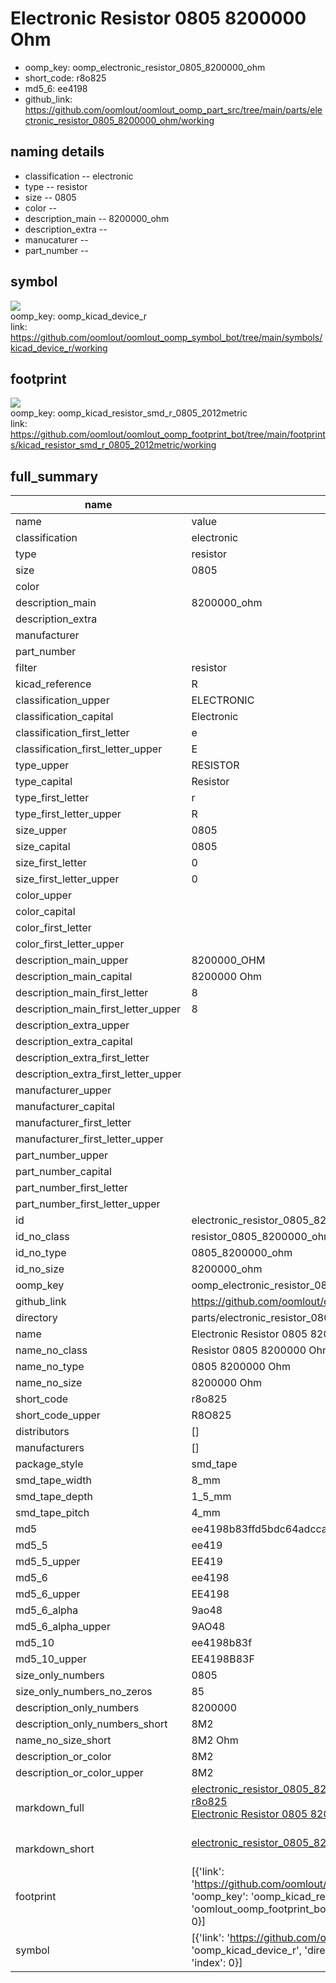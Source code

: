 # Electronic Resistor 0805 8200000 Ohm

  
* oomp_key: oomp_electronic_resistor_0805_8200000_ohm 
* short_code: r8o825
* md5_6: ee4198  
* github_link: https://github.com/oomlout/oomlout_oomp_part_src/tree/main/parts/electronic_resistor_0805_8200000_ohm/working  
## naming details
* classification -- electronic
* type -- resistor
* size -- 0805
* color -- 
* description_main -- 8200000_ohm
* description_extra -- 
* manucaturer -- 
* part_number -- 



## symbol

![](symbol/{index}/working/working_600.png)  
oomp_key: oomp_kicad_device_r  
link: https://github.com/oomlout/oomlout_oomp_symbol_bot/tree/main/symbols/kicad_device_r/working  

## footprint

![](footprint/{index}/working/working_600.png)  
oomp_key: oomp_kicad_resistor_smd_r_0805_2012metric  
link: https://github.com/oomlout/oomlout_oomp_footprint_bot/tree/main/footprints/kicad_resistor_smd_r_0805_2012metric/working  

## full_summary
| name | value | 
| --- | --- | 
| name | value | 
| classification | electronic | 
| type | resistor | 
| size | 0805 | 
| color |  | 
| description_main | 8200000_ohm | 
| description_extra |  | 
| manufacturer |  | 
| part_number |  | 
| filter | resistor | 
| kicad_reference | R | 
| classification_upper | ELECTRONIC | 
| classification_capital | Electronic | 
| classification_first_letter | e | 
| classification_first_letter_upper | E | 
| type_upper | RESISTOR | 
| type_capital | Resistor | 
| type_first_letter | r | 
| type_first_letter_upper | R | 
| size_upper | 0805 | 
| size_capital | 0805 | 
| size_first_letter | 0 | 
| size_first_letter_upper | 0 | 
| color_upper |  | 
| color_capital |  | 
| color_first_letter |  | 
| color_first_letter_upper |  | 
| description_main_upper | 8200000_OHM | 
| description_main_capital | 8200000 Ohm | 
| description_main_first_letter | 8 | 
| description_main_first_letter_upper | 8 | 
| description_extra_upper |  | 
| description_extra_capital |  | 
| description_extra_first_letter |  | 
| description_extra_first_letter_upper |  | 
| manufacturer_upper |  | 
| manufacturer_capital |  | 
| manufacturer_first_letter |  | 
| manufacturer_first_letter_upper |  | 
| part_number_upper |  | 
| part_number_capital |  | 
| part_number_first_letter |  | 
| part_number_first_letter_upper |  | 
| id | electronic_resistor_0805_8200000_ohm | 
| id_no_class | resistor_0805_8200000_ohm | 
| id_no_type | 0805_8200000_ohm | 
| id_no_size | 8200000_ohm | 
| oomp_key | oomp_electronic_resistor_0805_8200000_ohm | 
| github_link | https://github.com/oomlout/oomlout_oomp_part_src/tree/main/parts/electronic_resistor_0805_8200000_ohm/working | 
| directory | parts/electronic_resistor_0805_8200000_ohm | 
| name | Electronic Resistor 0805 8200000 Ohm | 
| name_no_class | Resistor 0805 8200000 Ohm | 
| name_no_type | 0805 8200000 Ohm | 
| name_no_size | 8200000 Ohm | 
| short_code | r8o825 | 
| short_code_upper | R8O825 | 
| distributors | [] | 
| manufacturers | [] | 
| package_style | smd_tape | 
| smd_tape_width | 8_mm | 
| smd_tape_depth | 1_5_mm | 
| smd_tape_pitch | 4_mm | 
| md5 | ee4198b83ffd5bdc64adcca154dc6fa3 | 
| md5_5 | ee419 | 
| md5_5_upper | EE419 | 
| md5_6 | ee4198 | 
| md5_6_upper | EE4198 | 
| md5_6_alpha | 9ao48 | 
| md5_6_alpha_upper | 9AO48 | 
| md5_10 | ee4198b83f | 
| md5_10_upper | EE4198B83F | 
| size_only_numbers | 0805 | 
| size_only_numbers_no_zeros | 85 | 
| description_only_numbers | 8200000 | 
| description_only_numbers_short | 8M2 | 
| name_no_size_short | 8M2 Ohm | 
| description_or_color | 8M2 | 
| description_or_color_upper | 8M2 | 
| markdown_full | [electronic_resistor_0805_8200000_ohm](https://github.com/oomlout/oomlout_oomp_part_src/tree/main/parts/electronic_resistor_0805_8200000_ohm/working)<br>[r8o825](https://github.com/oomlout/oomlout_oomp_part_src/tree/main/parts/electronic_resistor_0805_8200000_ohm/working)<br>[Electronic Resistor 0805 8200000 Ohm](https://github.com/oomlout/oomlout_oomp_part_src/tree/main/parts/electronic_resistor_0805_8200000_ohm/working)<br><br> | 
| markdown_short | [electronic_resistor_0805_8200000_ohm](https://github.com/oomlout/oomlout_oomp_part_src/tree/main/parts/electronic_resistor_0805_8200000_ohm/working)<br><br> | 
| footprint | [{'link': 'https://github.com/oomlout/oomlout_oomp_footprint_bot/tree/main/foootprntss/kicad_resistor_smd_r_0805_2012metric', 'oomp_key': 'oomp_kicad_resistor_smd_r_0805_2012metric', 'directory': 'oomlout_oomp_footprint_bot/footprints/kicad_resistor_smd_r_0805_2012metric//working/working.kicad_mod', 'index': 0}] | 
| symbol | [{'link': 'https://github.com/oomlout/oomlout_oomp_symbol_bot/tree/main/symbols/kicad_device_r', 'oomp_key': 'oomp_kicad_device_r', 'directory': 'oomlout_oomp_symbol_bot/symbols/kicad_device_r//working/working.kicad_sym', 'index': 0}] | 
